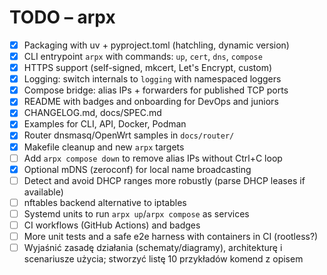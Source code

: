 # TODO – arpx

- [x] Packaging with uv + pyproject.toml (hatchling, dynamic version)
- [x] CLI entrypoint `arpx` with commands: `up`, `cert`, `dns`, `compose`
- [x] HTTPS support (self-signed, mkcert, Let's Encrypt, custom)
- [x] Logging: switch internals to `logging` with namespaced loggers
- [x] Compose bridge: alias IPs + forwarders for published TCP ports
- [x] README with badges and onboarding for DevOps and juniors
- [x] CHANGELOG.md, docs/SPEC.md
- [x] Examples for CLI, API, Docker, Podman
- [x] Router dnsmasq/OpenWrt samples in `docs/router/`
- [x] Makefile cleanup and new `arpx` targets
- [ ] Add `arpx compose down` to remove alias IPs without Ctrl+C loop
- [x] Optional mDNS (zeroconf) for local name broadcasting
- [ ] Detect and avoid DHCP ranges more robustly (parse DHCP leases if available)
- [ ] nftables backend alternative to iptables
- [ ] Systemd units to run `arpx up`/`arpx compose` as services
- [ ] CI workflows (GitHub Actions) and badges
- [ ] More unit tests and a safe e2e harness with containers in CI (rootless?)
- [ ] Wyjaśnić zasadę działania (schematy/diagramy), architekturę i scenariusze użycia; stworzyć listę 10 przykładów komend z opisem